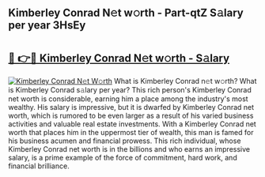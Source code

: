 ## Kimberley Conrad N𝚎t w𝚘rth - Part-qtZ S𝚊lary per year 3HsEy

# <h2><a href="http://gc3618r.nevu.top/?p=Kimberley+Conrad">🔗 👉🔴 Kimberley Conrad N𝚎t w𝚘rth - S𝚊lary</a></h2>

[![Kimberley Conrad N𝚎t W𝚘rth](https://i.imgur.com/Oavwk0R.jpeg)](http://gc3618r.nevu.top/?p=Kimberley+Conrad)
What is Kimberley Conrad n𝚎t w𝚘rth? What is Kimberley Conrad s𝚊lary per year?
This rich person's Kimberley Conrad net worth is considerable, earning him a place among the industry's most wealthy. His salary is impressive, but it is dwarfed by Kimberley Conrad net worth, which is rumored to be even larger as a result of his varied business activities and valuable real estate investments. With a Kimberley Conrad net worth that places him in the uppermost tier of wealth, this man is famed for his business acumen and financial prowess. This rich individual, whose Kimberley Conrad net worth is in the billions and who earns an impressive salary, is a prime example of the force of commitment, hard work, and financial brilliance.
